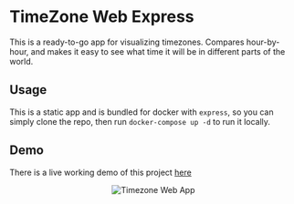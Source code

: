 # TimeZone Web Express
This is a ready-to-go app for visualizing timezones. Compares hour-by-hour, and makes it easy to see what time it will be in different parts of the world. 

## Usage
This is a static app and is bundled for docker with `express`, so you can simply clone the repo, then run `docker-compose up -d` to run it locally.


## Demo
There is a live working demo of this project [here](https://time.pioneer898.com)

<p align="center">
  <img alt="Timezone Web App" src="https://pioneer898.com/persistent/accessFile.php?fileId=PReZ44ngq6AmacjVfT4B">
</p>